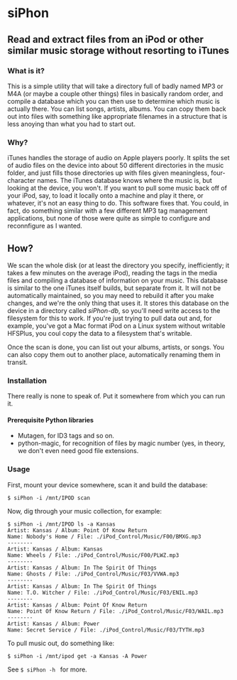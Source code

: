 # siPhon
## Read and extract files from an iPod or other similar music storage without resorting to iTunes

### What is it?

This is a simple utility that will take a directory full of badly named MP3 or M4A (or maybe a couple other things) files in basically random order, and compile a database which you can then use to determine which music is actually there.  You can list songs, artists, albums.  You can copy them back out into files with something like appropriate filenames in a structure that is less anoying than what you had to start out.

### Why?

iTunes handles the storage of audio on Apple players poorly.  It splits the set of audio files on the device into about 50 different directories in the music folder, and just fills those directories up with files given meaningless, four-character names.  The iTunes database knows where the music is, but looking at the device, you won't.  If you want to pull some music back off of your iPod, say, to load it locally onto a machine and play it there, or whatever, it's not an easy thing to do.  This software fixes that.  You could, in fact, do something similar with a few different MP3 tag management applications, but none of those were quite as simple to configure and reconnfigure as I wanted.

## How?

We scan the whole disk (or at least the directory you specify, inefficiently; it takes a few minutes on the average iPod), reading the tags in the media files and compiling a database of information on your music.  This database is similar to the one iTunes itself builds, but separate from it.  It will not be automatically maintained, so you may need to rebuild it after you make changes, and we're the only thing that uses it.  It stores this database on the device in a directory called *siPhon-db*, so you'll need write access to the filesystem for this to work.  If you're just trying to pull data out and, for example, you've got a Mac format iPod on a Linux system without writable HFSPlus, you coul copy the data to a filesystem that's writable.

Once the scan is done, you can list out your albums, artists, or songs.  You can also copy them out to another place, automatically renaming them in transit.

### Installation

There really is none to speak of.  Put it somewhere from which you can run it.

#### Prerequisite Python libraries

   * Mutagen, for ID3 tags and so on.
   * python-magic, for recognition of files by magic number (yes, in theory, we don't even need good file extensions.

### Usage

First, mount your device somewhere, scan it and build the database:

```$ siPhon -i /mnt/IPOD scan ```

Now, dig through your music collection, for example:
```
$ siPhon -i /mnt/IPOD ls -a Kansas
Artist: Kansas / Album: Point Of Know Return
Name: Nobody's Home / File: ./iPod_Control/Music/F00/BMXG.mp3
--------
Artist: Kansas / Album: Kansas
Name: Wheels / File: ./iPod_Control/Music/F00/PLWZ.mp3
--------
Artist: Kansas / Album: In The Spirit Of Things
Name: Ghosts / File: ./iPod_Control/Music/F03/VVWA.mp3
--------
Artist: Kansas / Album: In The Spirit Of Things
Name: T.O. Witcher / File: ./iPod_Control/Music/F03/ENIL.mp3
--------
Artist: Kansas / Album: Point Of Know Return
Name: Point Of Know Return / File: ./iPod_Control/Music/F03/WAIL.mp3
--------
Artist: Kansas / Album: Power
Name: Secret Service / File: ./iPod_Control/Music/F03/TYTH.mp3

```

To pull music out, do something like:

```
$ siPhon -i /mnt/ipod get -a Kansas -A Power
```

See ```$ siPhon -h ``` for more.

